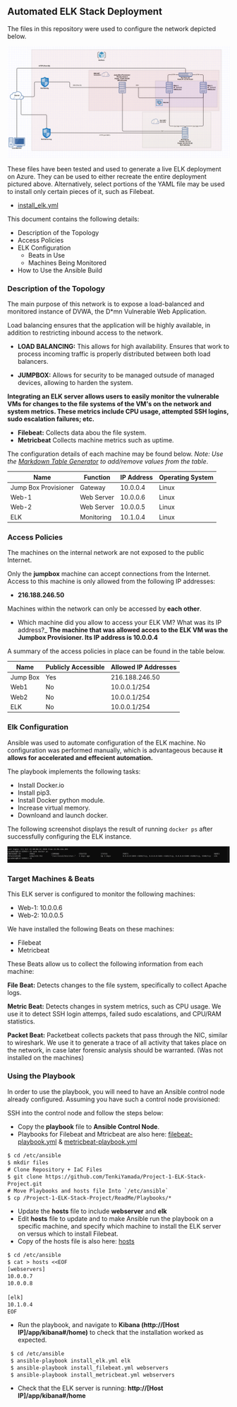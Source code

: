 ## Automated ELK Stack Deployment

The files in this repository were used to configure the network depicted below.

![](Images/Network_Diagram.png)

These files have been tested and used to generate a live ELK deployment on Azure. They can be used to either recreate the entire deployment pictured above. Alternatively, select portions of the YAML file may be used to install only certain pieces of it, such as Filebeat.
- [install_elk.yml](Playbooks/install_elk.yml)

This document contains the following details:
- Description of the Topology
- Access Policies
- ELK Configuration
  - Beats in Use
  - Machines Being Monitored
- How to Use the Ansible Build


### Description of the Topology

The main purpose of this network is to expose a load-balanced and monitored instance of DVWA, the D*mn Vulnerable Web Application.

Load balancing ensures that the application will be highly available, in addition to restricting inbound access to the network.

- **LOAD BALANCING:** This allows for high availability. Ensures that work to process incoming traffic is properly distributed between both load balancers.

- **JUMPBOX:** Allows for security to be managed outsude of managed devices, allowing to harden the system.

**Integrating an ELK server allows users to easily monitor the vulnerable VMs for changes to the file systems of the VM's on the network and system metrics. These metrics include CPU usage, attempted SSH logins, sudo escalation failures; etc.**

- **Filebeat:** Collects data abou the file system.
- **Metricbeat** Collects machine metrics such as uptime. 

The configuration details of each machine may be found below.
_Note: Use the [Markdown Table Generator](http://www.tablesgenerator.com/markdown_tables) to add/remove values from the table_.

| Name                 | Function   | IP Address | Operating System |
| ---------------------|------------|------------|------------------|
| Jump Box Provisioner | Gateway    | 10.0.0.4   | Linux            |
| Web-1                | Web Server | 10.0.0.6   | Linux            |
| Web-2                | Web Server | 10.0.0.5   | Linux            |
| ELK                  | Monitoring | 10.1.0.4   | Linux            |

### Access Policies

The machines on the internal network are not exposed to the public Internet. 

Only the **jumpbox** machine can accept connections from the Internet. Access to this machine is only allowed from the following IP addresses:
- **216.188.246.50**

Machines within the network can only be accessed by **each other**.
- Which machine did you allow to access your ELK VM? What was its IP address?_
**The machine that was allowed acces to the ELK VM was the Jumpbox Provisioner. Its IP address is 10.0.0.4** 

A summary of the access policies in place can be found in the table below.

| Name     | Publicly Accessible | Allowed IP Addresses |
|----------|---------------------|----------------------|
| Jump Box | Yes                 | 216.188.246.50       |
| Web1     | No                  | 10.0.0.1/254         |
| Web2     | No                  | 10.0.0.1/254         |
| ELK      | No                  | 10.0.0.1/254         |

### Elk Configuration

Ansible was used to automate configuration of the ELK machine. No configuration was performed manually, which is advantageous because **it allows for accelerated and effecient automation.**

The playbook implements the following tasks:
- Install Docker.io
- Install pip3.
- Install Docker python module.
- Increase virtual memory.
- Downloand and launch docker. 

The following screenshot displays the result of running `docker ps` after successfully configuring the ELK instance.

![](Images/docker_ps_output.png)

### Target Machines & Beats
This ELK server is configured to monitor the following machines: 
- Web-1: 10.0.0.6
- Web-2: 10.0.0.5

We have installed the following Beats on these machines:
- Filebeat
- Metricbeat

These Beats allow us to collect the following information from each machine:

**File Beat:** Detects changes to the file system, specifically to collect Apache logs.

**Metric Beat:** Detects changes in system metrics, such as CPU usage. We use it to detect SSH login attemps, failed sudo escalations, and CPU/RAM statistics. 

**Packet Beat:** Packetbeat collects packets that pass through the NIC, similar to wireshark. We use it to generate a trace of all activity that takes place on the network, in case later forensic analysis should be warranted. (Was not installed on the machines)


### Using the Playbook
In order to use the playbook, you will need to have an Ansible control node already configured. Assuming you have such a control node provisioned: 

SSH into the control node and follow the steps below:
- Copy the **playbook** file to **Ansible Control Node**.
-  Playbooks for Filebeat and Mtricbeat are also here: [filebeat-playbook.yml](Playbooks/filebeat-playbook.yml) & [metricbeat-playbook.yml](Playbooks/metricbeat-playbook.yml)
```
$ cd /etc/ansible
$ mkdir files
# Clone Repository + IaC Files
$ git clone https://github.com/TenkiYamada/Project-1-ELK-Stack-Project.git
# Move Playbooks and hosts file Into `/etc/ansible`
$ cp /Project-1-ELK-Stack-Project/ReadMe/Playbooks/*
```
- Update the **hosts** file to include **webserver** and **elk**
- Edit **hosts** file to update and to make Ansible run the playbook on a specific machine, and specify which machine to install the ELK server on versus which to install Filebeat.
- Copy of the hosts file is also here: [hosts](Files/hosts)
```
$ cd /etc/ansible
$ cat > hosts <<EOF
[webservers]
10.0.0.7
10.0.0.8

[elk]
10.1.0.4
EOF
```
- Run the playbook, and navigate to **Kibana (http://[Host IP]/app/kibana#/home)** to check that the installation worked as expected.
```
 $ cd /etc/ansible
 $ ansible-playbook install_elk.yml elk
 $ ansible-playbook install_filebeat.yml webservers
 $ ansible-playbook install_metricbeat.yml webservers
 ```
 - Check that the ELK server is running: **http://[Host IP]/app/kibana#/home**
